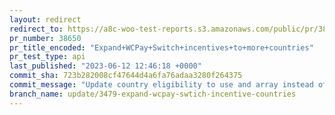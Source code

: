 ```yaml
---
layout: redirect
redirect_to: https://a8c-woo-test-reports.s3.amazonaws.com/public/pr/38650/api/index.html
pr_number: 38650
pr_title_encoded: "Expand+WCPay+Switch+incentives+to+more+countries"
pr_test_type: api
last_published: "2023-06-12 12:46:18 +0000"
commit_sha: 723b282008cf47644d4a6fa76adaa3280f264375
commit_message: "Update country eligibility to use and array instead of a single one."
branch_name: update/3479-expand-wcpay-swtich-incentive-countries
---
```

